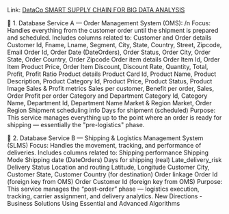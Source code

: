 Link: [DataCo SMART SUPPLY CHAIN FOR BIG DATA ANALYSIS](https://www.kaggle.com/datasets/shashwatwork/dataco-smart-supply-chain-for-big-data-analysis?resource=download)

🧩 1. Database Service A — Order Management System (OMS): /n
Focus: Handles everything from the customer order until the shipment is prepared and scheduled.
Includes columns related to:
Customer and Order details
Customer Id, Fname, Lname, Segment, City, State, Country, Street, Zipcode, Email
Order Id, Order Date (DateOrders), Order Status, Order City, Order State, Order Country, Order Zipcode
Order item details
Order Item Id, Order Item Product Price, Order Item Discount, Discount Rate, Quantity, Total, Profit, Profit Ratio
Product details
Product Card Id, Product Name, Product Description, Product Category Id, Product Price, Product Status, Product Image
Sales & Profit metrics
Sales per customer, Benefit per order, Sales, Order Profit per order
Category and Department
Category Id, Category Name, Department Id, Department Name
Market & Region
Market, Order Region
Shipment scheduling info
Days for shipment (scheduled)
Purpose:
This service manages everything up to the point where an order is ready for shipping — essentially the "pre-logistics" phase.

🚚 2. Database Service B — Shipping & Logistics Management System (SLMS)
Focus: Handles the movement, tracking, and performance of deliveries.
Includes columns related to:
Shipping performance
Shipping Mode
Shipping date (DateOrders)
Days for shipping (real)
Late_delivery_risk
Delivery Status
Location and routing
Latitude, Longitude
Customer City, Customer State, Customer Country (for destination)
Order linkage
Order Id (foreign key from OMS)
Order Customer Id (foreign key from OMS)
Purpose:
This service manages the “post-order” phase — logistics execution, tracking, carrier assignment, and delivery analytics.
New Directions - Business Solutions Using Essential and Advanced Algorithms
